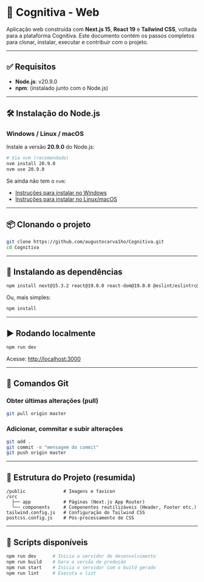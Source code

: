 # 🧠 Cognitiva - Web

Aplicação web construída com **Next.js 15**, **React 19** e **Tailwind CSS**, voltada para a plataforma Cognitiva. Este documento contém os passos completos para clonar, instalar, executar e contribuir com o projeto.

---

## ✅ Requisitos

- **Node.js**: v20.9.0
- **npm**: (instalado junto com o Node.js)

---

## 🛠️ Instalação do Node.js

### Windows / Linux / macOS

Instale a versão **20.9.0** do Node.js:

```bash
# Via nvm (recomendado)
nvm install 20.9.0
nvm use 20.9.0
```

Se ainda não tem o `nvm`:

- [Instruções para instalar no Windows](https://github.com/coreybutler/nvm-windows)
- [Instruções para instalar no Linux/macOS](https://github.com/nvm-sh/nvm)

---

## 📦 Clonando o projeto

```bash
git clone https://github.com/augustocarva1ho/Cognitiva.git
cd Cognitiva
```

---

## 🔧 Instalando as dependências

```bash
npm install next@15.3.2 react@19.0.0 react-dom@19.0.0 @eslint/eslintrc@^3 @types/node@^20 @types/react@^19 @types/react-dom@^19 @types/webpack@^5.28.5 autoprefixer@^10.4.21 eslint@^9 eslint-config-next@15.3.2 postcss@^8.5.3 tailwindcss@^3.4.17 typescript@^5 --save-dev
```

Ou, mais simples:

```bash
npm install
```

---

## ▶️ Rodando localmente

```bash
npm run dev
```

Acesse: [http://localhost:3000](http://localhost:3000)

---

## 💾 Comandos Git

### Obter últimas alterações (pull)

```bash
git pull origin master
```

### Adicionar, commitar e subir alterações

```bash
git add .
git commit -m "mensagem do commit"
git push origin master
```

---

## 📁 Estrutura do Projeto (resumida)

```
/public              # Imagens e favicon
/src
  ├── app            # Páginas (Next.js App Router)
  └── components     # Componentes reutilizáveis (Header, Footer etc.)
tailwind.config.js   # Configuração do Tailwind CSS
postcss.config.js    # Pós-processamento de CSS
```

---

## 🧪 Scripts disponíveis

```bash
npm run dev      # Inicia o servidor de desenvolvimento
npm run build    # Gera a versão de produção
npm run start    # Inicia o servidor com o build gerado
npm run lint     # Executa o lint
```


